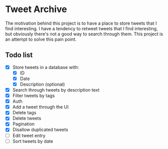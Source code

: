 # Tweet Archive

The motivation behind this project is to have a place to store tweets that I find interesting. I have a tendency to retweet tweets that I find interesting, but obviously there's not a good way to search through them. This project is an attempt to solve this pain point.

## Todo list

- [x] Store tweets in a database with:
  - [x] ID
  - [x] Date
  - [x] Description (optional)
- [x] Search through tweets by description text
- [x] Filter tweets by tags
- [x] Auth
- [x] Add a tweet through the UI
- [x] Delete tags
- [x] Delete tweets
- [x] Pagination
- [x] Disallow duplicated tweets
- [ ] Edit tweet entry
- [ ] Sort tweets by date
